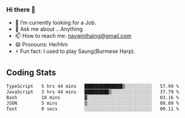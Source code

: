 ### Hi there 👋

- 🔭 I’m currently looking for a Job.
- 💬 Ask me about ...Anything
- 📫 How to reach me: naywinlhaing@gmail.com
- 😄 Pronouns: He/Him
- ⚡ Fun fact: I used to play Saung(Burmese Harp).


## Coding Stats
<!--START_SECTION:waka-->

```txt
TypeScript   5 hrs 44 mins   ██████████████▒░░░░░░░░░░   57.99 %
JavaScript   3 hrs 44 mins   █████████▒░░░░░░░░░░░░░░░   37.79 %
Bash         18 mins         ▓░░░░░░░░░░░░░░░░░░░░░░░░   03.16 %
JSON         5 mins          ▒░░░░░░░░░░░░░░░░░░░░░░░░   00.89 %
Text         0 secs          ░░░░░░░░░░░░░░░░░░░░░░░░░   00.11 %
```

<!--END_SECTION:waka-->
